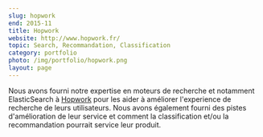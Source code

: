 ```yaml
---
slug: hopwork
end: 2015-11
title: Hopwork
website: http://www.hopwork.fr/
topic: Search, Recommandation, Classification
category: portfolio
photo: /img/portfolio/hopwork.png
layout: page
---
```

Nous avons fourni notre expertise en moteurs de recherche et notamment ElasticSearch à [Hopwork]({{page.website}})
pour les aider à améliorer l'experience de recherche de leurs utilisateurs. Nous avons également fourni des pistes d'amélioration
de leur service et comment la classification et/ou la recommandation pourrait service leur produit.